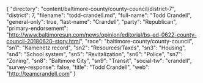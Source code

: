 {
  "directory": "content/baltimore-county/county-council/district-7",
  "district": 7,
  "filename": "todd-crandell.md",
  "full-name": "Todd Crandell",
  "general-only": true,
  "last-name": "Crandell",
  "party": "Republican",
  "primary-endorsement": "http://www.baltimoresun.com/news/opinion/editorial/bs-ed-0622-county-council-20180620-story.html",
  "race": "baltimore-county/county-council",
  "sn1": "Kamenetz record",
  "sn2": "Resources/Taxes",
  "sn3": "Housing",
  "sn4": "School system",
  "sn5": "Revitalization",
  "sn6": "Police",
  "sn7": "Zoning",
  "sn8": "Baltimore City",
  "sn9": "Transit",
  "social-tw": "crandell",
  "survey-response": false,
  "title": "Todd Crandell",
  "web": "http://teamcrandell.com"
}
